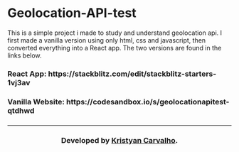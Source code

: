 # Geolocation-API-test

<span>This is a simple project i made to study and understand geolocation api. I first made a vanilla version using only html, css and javascript, then converted everything into a React app. The two versions are found in the links below.</span>

<h3>React App: https://stackblitz.com/edit/stackblitz-starters-1vj3av<h3/>
  
<h3>Vanilla Website: https://codesandbox.io/s/geolocationapitest-qtdhwd<h3/>

<hr />

<h3 align="center">Developed by <a href="https://github.com/kriscrv/">Kristyan Carvalho</a>.</h3>
